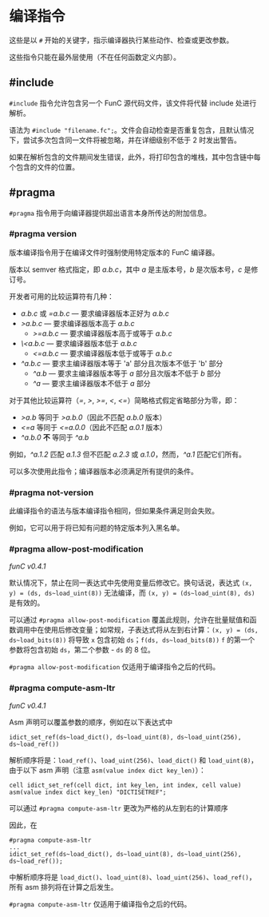 # 编译指令

这些是以 `#` 开始的关键字，指示编译器执行某些动作、检查或更改参数。

这些指令只能在最外层使用（不在任何函数定义内部）。

## #include

`#include` 指令允许包含另一个 FunC 源代码文件，该文件将代替 include 处进行解析。

语法为 `#include "filename.fc";`。文件会自动检查是否重复包含，且默认情况下，尝试多次包含同一文件将被忽略，并在详细级别不低于 2 时发出警告。

如果在解析包含的文件期间发生错误，此外，将打印包含的堆栈，其中包含链中每个包含的文件的位置。

## #pragma

`#pragma` 指令用于向编译器提供超出语言本身所传达的附加信息。

### #pragma version

版本编译指令用于在编译文件时强制使用特定版本的 FunC 编译器。

版本以 semver 格式指定，即 *a.b.c*，其中 *a* 是主版本号，*b* 是次版本号，*c* 是修订号。

开发者可用的比较运算符有几种：

- *a.b.c* 或 *=a.b.c* — 要求编译器版本正好为 *a.b.c*
- *>a.b.c* — 要求编译器版本高于 *a.b.c*
  - *>=a.b.c* — 要求编译器版本高于或等于 *a.b.c*
- *\\<a.b.c* — 要求编译器版本低于 *a.b.c*
  - *<=a.b.c* — 要求编译器版本低于或等于 *a.b.c*
- *^a.b.c* — 要求主编译器版本等于 'a' 部分且次版本不低于 'b' 部分
  - *^a.b* — 要求主编译器版本等于 *a* 部分且次版本不低于 *b* 部分
  - *^a* — 要求主编译器版本不低于 *a* 部分

对于其他比较运算符（*=*, *>*, *>=*, *<*, *<=*）简略格式假定省略部分为零，即：

- *>a.b* 等同于 *>a.b.0*（因此不匹配 *a.b.0* 版本）
- *<=a* 等同于 *<=a.0.0*（因此不匹配 *a.0.1* 版本）
- *^a.b.0* **不** 等同于 *^a.b*

例如，*^a.1.2* 匹配 *a.1.3* 但不匹配 *a.2.3* 或 *a.1.0*，然而，*^a.1* 匹配它们所有。

可以多次使用此指令；编译器版本必须满足所有提供的条件。

### #pragma not-version

此编译指令的语法与版本编译指令相同，但如果条件满足则会失败。

例如，它可以用于将已知有问题的特定版本列入黑名单。

### #pragma allow-post-modification

*funC v0.4.1*

默认情况下，禁止在同一表达式中先使用变量后修改它。换句话说，表达式 `(x, y) = (ds, ds~load_uint(8))` 无法编译，而 `(x, y) = (ds~load_uint(8), ds)` 是有效的。

可以通过 `#pragma allow-post-modification` 覆盖此规则，允许在批量赋值和函数调用中在使用后修改变量；如常规，子表达式将从左到右计算：`(x, y) = (ds, ds~load_bits(8))` 将导致 `x` 包含初始 `ds`；`f(ds, ds~load_bits(8))` `f` 的第一个参数将包含初始 `ds`，第二个参数 - `ds` 的 8 位。

`#pragma allow-post-modification` 仅适用于编译指令之后的代码。

### #pragma compute-asm-ltr

*funC v0.4.1*

Asm 声明可以覆盖参数的顺序，例如在以下表达式中

```func
idict_set_ref(ds~load_dict(), ds~load_uint(8), ds~load_uint(256), ds~load_ref())
```

解析顺序将是：`load_ref()`、`load_uint(256)`、`load_dict()` 和 `load_uint(8)`，由于以下 asm 声明（注意 `asm(value index dict key_len)`）：

```func
cell idict_set_ref(cell dict, int key_len, int index, cell value) asm(value index dict key_len) "DICTISETREF";
```

可以通过 `#pragma compute-asm-ltr` 更改为严格的从左到右的计算顺序

因此，在

```func
#pragma compute-asm-ltr
...
idict_set_ref(ds~load_dict(), ds~load_uint(8), ds~load_uint(256), ds~load_ref());
```

中解析顺序将是 `load_dict()`、`load_uint(8)`、`load_uint(256)`、`load_ref()`，所有 asm 排列将在计算之后发生。

`#pragma compute-asm-ltr` 仅适用于编译指令之后的代码。
